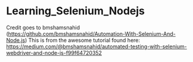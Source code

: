 # Learning_Selenium_Nodejs
Credit goes to bmshamsnahid (https://github.com/bmshamsnahid/Automation-With-Selenium-And-Node.js)
This is from the awesome tutorial found here: 
https://medium.com/@bmshamsnahid/automated-testing-with-selenium-webdriver-and-node-js-f99f64720352
